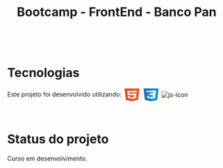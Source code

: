 <h1 align="center">Bootcamp - FrontEnd - Banco Pan</h1>

<p align="center">
 <img src="">
</p>

<br>

# Tecnologias
Este projeto foi desenvolvido utilizando:
    <img align="center" height="30" width="40" alt="html-icon" src="https://raw.githubusercontent.com/devicons/devicon/master/icons/html5/html5-original.svg">
    <img align="center" height="30" width="40" alt="css-icon" src="https://raw.githubusercontent.com/devicons/devicon/master/icons/css3/css3-original.svg">
    <img align="center" height="30" width="40" alt="js-icon" src="https://cdn.jsdelivr.net/gh/devicons/devicon/icons/javascript/javascript-original.svg">
          
     
<br>

# Status do projeto
Curso em desenvolvimento.

<br>



